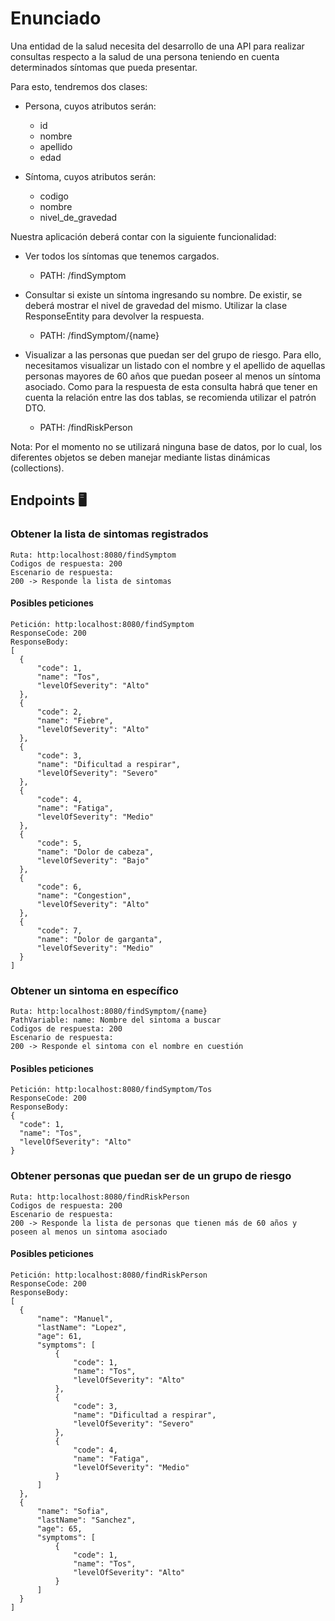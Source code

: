 # Enunciado

Una entidad de la salud necesita del desarrollo de una API para realizar consultas respecto a la salud de una persona teniendo en cuenta determinados síntomas que pueda presentar.

Para esto, tendremos dos clases:

- Persona, cuyos atributos serán:

  - id
  - nombre
  - apellido
  - edad

- Síntoma, cuyos atributos serán:
  - codigo
  - nombre
  - nivel_de_gravedad

Nuestra aplicación deberá contar con la siguiente funcionalidad:


- Ver todos los síntomas que tenemos cargados.
  - PATH: /findSymptom

- Consultar si existe un síntoma ingresando su nombre. De existir, se deberá mostrar el nivel de gravedad del mismo. Utilizar la clase ResponseEntity para devolver la respuesta.
  - PATH: /findSymptom/{name}

- Visualizar a las personas que puedan ser del grupo de riesgo. Para ello, necesitamos visualizar un listado con el nombre y el apellido de aquellas personas mayores de 60 años que puedan poseer al menos un síntoma asociado. Como para la respuesta de esta consulta habrá que tener en cuenta la relación entre las dos tablas, se recomienda utilizar el patrón DTO.
  - PATH: /findRiskPerson

Nota: Por el momento no se utilizará ninguna base de datos, por lo cual, los diferentes objetos se deben manejar mediante listas dinámicas (collections).

## Endpoints 🖥️

### Obtener la lista de sintomas registrados

    Ruta: http:localhost:8080/findSymptom
    Codigos de respuesta: 200
    Escenario de respuesta: 
    200 -> Responde la lista de sintomas 

#### Posibles peticiones
    Petición: http:localhost:8080/findSymptom
    ResponseCode: 200 
    ResponseBody: 
    [
      {
          "code": 1,
          "name": "Tos",
          "levelOfSeverity": "Alto"
      },
      {
          "code": 2,
          "name": "Fiebre",
          "levelOfSeverity": "Alto"
      },
      {
          "code": 3,
          "name": "Dificultad a respirar",
          "levelOfSeverity": "Severo"
      },
      {
          "code": 4,
          "name": "Fatiga",
          "levelOfSeverity": "Medio"
      },
      {
          "code": 5,
          "name": "Dolor de cabeza",
          "levelOfSeverity": "Bajo"
      },
      {
          "code": 6,
          "name": "Congestion",
          "levelOfSeverity": "Alto"
      },
      {
          "code": 7,
          "name": "Dolor de garganta",
          "levelOfSeverity": "Medio"
      }
    ]

### Obtener un sintoma en específico

    Ruta: http:localhost:8080/findSymptom/{name}
    PathVariable: name: Nombre del sintoma a buscar
    Codigos de respuesta: 200
    Escenario de respuesta: 
    200 -> Responde el sintoma con el nombre en cuestión

#### Posibles peticiones
    Petición: http:localhost:8080/findSymptom/Tos
    ResponseCode: 200 
    ResponseBody: 
    {
      "code": 1,
      "name": "Tos",
      "levelOfSeverity": "Alto"
    }

### Obtener personas que puedan ser de un grupo de riesgo

    Ruta: http:localhost:8080/findRiskPerson
    Codigos de respuesta: 200
    Escenario de respuesta: 
    200 -> Responde la lista de personas que tienen más de 60 años y poseen al menos un sintoma asociado

#### Posibles peticiones
    Petición: http:localhost:8080/findRiskPerson
    ResponseCode: 200 
    ResponseBody: 
    [
      {
          "name": "Manuel",
          "lastName": "Lopez",
          "age": 61,
          "symptoms": [
              {
                  "code": 1,
                  "name": "Tos",
                  "levelOfSeverity": "Alto"
              },
              {
                  "code": 3,
                  "name": "Dificultad a respirar",
                  "levelOfSeverity": "Severo"
              },
              {
                  "code": 4,
                  "name": "Fatiga",
                  "levelOfSeverity": "Medio"
              }
          ]
      },
      {
          "name": "Sofia",
          "lastName": "Sanchez",
          "age": 65,
          "symptoms": [
              {
                  "code": 1,
                  "name": "Tos",
                  "levelOfSeverity": "Alto"
              }
          ]
      }
    ]

